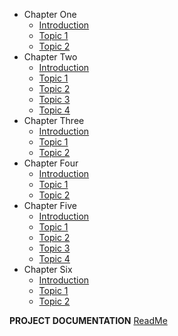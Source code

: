 - Chapter One
  - [Introduction](chapter-1/introduction.md)
  - [Topic 1](chapter-1/installation.md)
  - [Topic 2](chapter-1/requirements.md)
- Chapter Two
  - [Introduction](chapter-2/introduction.md)
  - [Topic 1](chapter-2/topics-1.md)
  - [Topic 2](chapter-2/topics-2.md)
  - [Topic 3](chapter-2/topics-3.md)
  - [Topic 4](chapter-2/topics-4.md)
- Chapter Three
  - [Introduction](chapter-3/introduction.md)
  - [Topic 1](chapter-3/adv-topic-1.md)
  - [Topic 2](chapter-3/adv-topic-2.md)
- Chapter Four
  - [Introduction](#)
  - [Topic 1](#)
  - [Topic 2](#)
- Chapter Five
  - [Introduction](#)
  - [Topic 1](#)
  - [Topic 2](#)
  - [Topic 3](#)
  - [Topic 4](#)
- Chapter Six
  - [Introduction](#)
  - [Topic 1](#)
  - [Topic 2](#)

**PROJECT DOCUMENTATION**
[ReadMe](https://github.com/hibbitts-design/docsify-open-publishing-starter-kit/blob/master/README.md)
